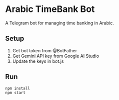 # Arabic TimeBank Bot

A Telegram bot for managing time banking in Arabic.

## Setup

1. Get bot token from @BotFather
2. Get Gemini API key from Google AI Studio
3. Update the keys in bot.js

## Run

```
npm install
npm start
```